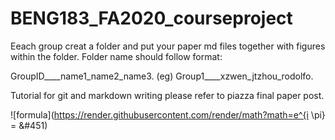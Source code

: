 # BENG183_FA2020_courseproject

Eeach group creat a folder and put your paper md files together with figures within the folder. 
Folder name should follow format: 

GroupID____name1_name2_name3.
(eg) Group1____xzwen_jtzhou_rodolfo.


Tutorial for git and markdown writing please refer to piazza final paper post.

![formula](https://render.githubusercontent.com/render/math?math=e^{i \pi} = &#451)
